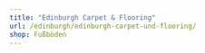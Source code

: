 ```yaml
---
title: "Edinburgh Carpet & Flooring"
url: /edinburgh/edinburgh-carpet-und-flooring/
shop: Fußböden
---
```


